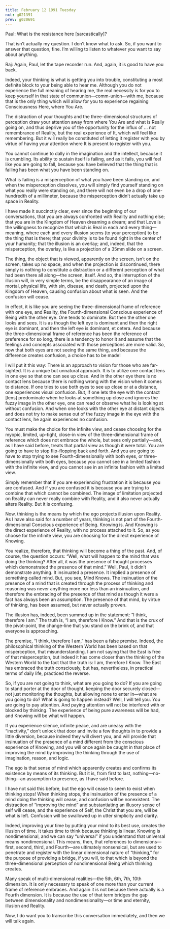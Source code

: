 ```yaml
---
title: February 12 1991 Tuesday
nxt: g021391
prev: g020691
---
```


Paul: What is the resistance here \[sarcastically\]?

That isn’t actually my question. I don’t know what to ask. So, if you
want to answer that question, fine. I’m willing to listen to whatever
you want to say about anything.

Raj: Again, Paul, let the tape recorder run. And, again, it is good to
have you back.

Indeed, your thinking is what is getting you into trouble, constituting
a most definite block to your being able to hear me. Although you do not
experience the full meaning of hearing me, the real necessity is for you
to keep yourself in that state of communion—comm-union—with me, because
that is the only thing which will allow for you to experience regaining
Consciousness Here, where You Are.

The distraction of your thoughts and the three-dimensional structures of
perception draw your attention away from where You Are and what is
Really going on, and thus deprive you of the opportunity for the influx
of … not remembrance of Reality, but the real experience of It, which
will feel like remembering. But it will really be constituted of letting
it register with you by virtue of having your attention where It is
present to register with you.

You cannot continue to dally in the imagination and the intellect,
because it is crumbling. Its ability to sustain itself is failing, and
as it fails, you will feel like you are going to fall, because you have
believed that the thing that is failing has been what you have been
standing on.

What is failing is a misperception of what you have been standing on,
and when the misperception dissolves, you will simply find yourself
standing on what you really were standing on, and there will not even be
a drop of one-hundredth of a millimeter, because the misperception
didn’t actually take up space in Reality.

I have made it succinctly clear, ever since the beginning of our
conversations, that you are always confronted with Reality and nothing
else; that you are in the Kingdom of Heaven dreaming a dream; and that
Love is the willingness to recognize that which is Real in each and
every thing—meaning, where each and every illusion seems (to your
perception) to be the thing that is there; that your divinity is to be
found right in the center of your humanity; that the illusion is an
overlay; and, indeed, that the misperception, the overlay, is like a
projection of a 35mm slide on a screen.

The thing, the object that is viewed, apparently on the screen, isn’t on
the screen, takes up no space, and when the projection is discontinued,
there simply is nothing to constitute a distraction or a different
perception of what had been there all along—the screen, itself. And so,
the interruption of the illusion will, in very simple terms, be the
disappearance of an image of mortal, physical life, with sin, disease,
and death, projected upon the Kingdom of Heaven, causing confusion about
what is seen. And the confusion will cease.

In effect, it is like you are seeing the three-dimensional frame of
reference with one eye, and Reality, the Fourth-dimensional Conscious
experience of Being with the other eye. One tends to dominate. But then
the other one looks and sees. It is as though the left eye is dominant
and then the right eye is dominant, and then the left eye is dominant,
et cetera. And because the three-dimensional frame of reference has been
the reference of preference for so long, there is a tendency to honor it
and assume that the feelings and concepts associated with those
perceptions are more valid. So, now that both eyes are not seeing the
same thing, and because the difference creates confusion, a choice has
to be made!

I will put it this way: There is an approach to vision for those who are
far-sighted. It is a unique but unnatural approach. It is to utilize one
contact lens in one eye so that one can see up close. And in the other
eye there is no contact lens because there is nothing wrong with the
vision when it comes to distance. If one tries to use both eyes to see
up close or at a distance, one experiences visual confusion. But, if one
lets the eye with the contact \[lens\] predominate when he looks at
something up close and ignores the fuzzy image in the other eye, one can
read or observe what he is looking at without confusion. And when one
looks with the other eye at distant objects and does not try to make
sense out of the fuzzy image in the eye with the contact lens, he again
experiences no confusion.

You must make the choice for the infinite view, and cease choosing for
the myopic, limited, up-tight, close-in view of the three-dimensional
frame of reference which does not embrace the whole, but sees only
partially—and, as I have said before, treats that partial view as though
it were total. You are going to have to stop flip-flopping back and
forth. And you are going to have to stop trying to see
Fourth-dimensionally with both eyes, or three-dimensionally with both
eyes, because you cannot see in a limited fashion with the infinite
view, and you cannot see in an infinite fashion with a limited view.

Simply remember that if you are experiencing frustration it is because
you are confused. And if you are confused it is because you are trying
to combine that which cannot be combined. The image of limitation
projected on Reality can never really combine with Reality, and it also
never actually alters Reality. But it is confusing.

Now, thinking is the means by which the ego projects illusion upon
Reality. As I have also said for a number of years, thinking is not part
of the Fourth-dimensional Conscious experience of Being. Knowing is. And
Knowing is the direct experience of Reality, with no process attached to
it. So, as you choose for the infinite view, you are choosing for the
direct experience of Knowing.

You realize, therefore, that thinking will become a thing of the past.
And, of course, the question occurs: “Well, what will happen to the mind
that was doing the thinking? After all, it was the presence of thought
processes which demonstrated the presence of that mind.” Well, Paul, it
didn’t demonstrate anything. It insinuated a presence. It implied a
presence of something called mind. But, you see, Mind Knows. The
insinuation of the presence of a mind that is created through the
process of thinking and reasoning was never anything more nor less than
an insinuation, and therefore the embracing of the presence of that mind
as though it were a fact has always been an assumption. The presence of
that mind, by virtue of thinking, has been assumed, but never actually
proven.

The illusion has, indeed, been summed up in the statement: “I think,
therefore I am.” The truth is, “I am, therefore I Know.” And that is the
crux of the pivot-point, the change-line that you stand on the brink of,
and that everyone is approaching.

The premise, “I think, therefore I am,” has been a false premise.
Indeed, the philosophical thinking of the Western World has been based
on that misperception, that misunderstanding. I am not saying that the
East is free of that misperception, but indeed it has come closer than
the thinking of the Western World to the fact that the truth is: I am,
therefore I Know. The East has embraced the truth consciously, but has,
nevertheless, in practical terms of daily life, practiced the reverse.

So, if you are not going to think, what are you going to do? If you are
going to stand porter at the door of thought, keeping the door securely
closed—not just monitoring the thoughts, but allowing none to enter
in—what are you going to do? What is going to happen instead? Well, I
will tell you. You are going to pay attention. And paying attention will
not be interfered with or blocked by thinking. The experience of being
pure awareness will be had, and Knowing will be what will happen.

If you experience silence, infinite peace, and are uneasy with the
“inactivity,” don’t unlock that door and invite a few thoughts in to
provide a little diversion, because indeed they will divert you, and
will provide that insinuation of the presence of a mind different from
the conscious experience of Knowing, and you will once again be caught
in that place of improving the mind by improving the thinking through
the use of imagination, reason, and logic.

The ego is that sense of mind which apparently creates and confirms its
existence by means of its thinking. But it is, from first to last,
nothing—no-thing—an assumption to presence, as I have said before.

I have not said this before, but the ego will cease to seem to exist
when thinking stops! When thinking stops, the insinuation of the
presence of a mind doing the thinking will cease, and confusion will be
nonexistent. The distraction of “improving the mind” and substantiating
an illusory sense of self will cease, and the experience of Self, the
Christ that you are, will be what is left. Confusion will be swallowed
up in utter simplicity and clarity.

Indeed, improving your time by putting your mind to its best use,
creates the illusion of time. It takes time to think because thinking is
linear. Knowing is nondimensional, and we can say “universal” if you
understand that universal means nondimensional. This means, then, that
references to dimensions—first, second, third, and Fourth—are ultimately
nonsensical, but are used to penetrate and register with the linear
dimensional nature of “thinking,” for the purpose of providing a bridge,
if you will, to that which is beyond the three-dimensional perception of
nondimensional Being which thinking creates.

Many speak of multi-dimensional realities—the 5th, 6th, 7th, 10th
dimension. It is only necessary to speak of one more than your current
frame of reference embraces. And again it is not because there actually
is a Fourth dimension. It is because the use of that term bridges the
gap between dimensionality and nondimensionality—or time and eternity,
illusion and Reality.

Now, I do want you to transcribe this conversation immediately, and then
we will talk again.
